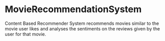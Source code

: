 # MovieRecommendationSystem
Content Based Recommender System recommends movies similar to the movie user likes and analyses the sentiments on the reviews given by the user for that movie.

